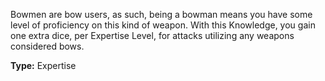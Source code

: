 Bowmen are bow users, as such, being a bowman means you have some level of proficiency on this kind of weapon. With this Knowledge, you gain one extra dice, per Expertise Level, for attacks utilizing any weapons considered bows.

__Type:__ Expertise